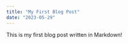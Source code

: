 ```yaml
---
title: "My First Blog Post"
date: "2023-05-29"
---
```


This is my first blog post written in Markdown!
